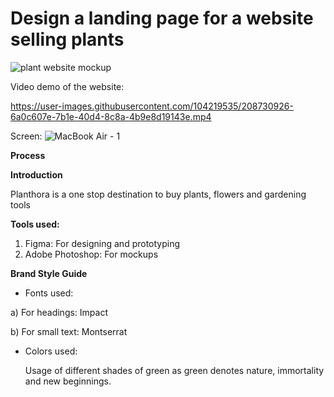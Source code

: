 # Design a landing page for a website selling plants

![plant website mockup](https://user-images.githubusercontent.com/104219535/208730832-f545d6d6-6683-4255-8eeb-f8a18b851cbc.png)

Video demo of the website: 


https://user-images.githubusercontent.com/104219535/208730926-6a0c607e-7b1e-40d4-8c8a-4b9e8d19143e.mp4

Screen: 
![MacBook Air - 1](https://user-images.githubusercontent.com/104219535/208731117-f47b93ea-bfc5-4061-932a-3810ad1bdeef.png)


**Process**

**Introduction**

Planthora is a one stop destination to buy plants, flowers and gardening tools

**Tools used:**
1. Figma: For designing and prototyping
2. Adobe Photoshop: For mockups

**Brand Style Guide**

- Fonts used:

 a) For headings: Impact
 
 
 b) For small text: Montserrat
 
- Colors used:
  
  Usage of different shades of green as green denotes nature, immortality and new beginnings.
